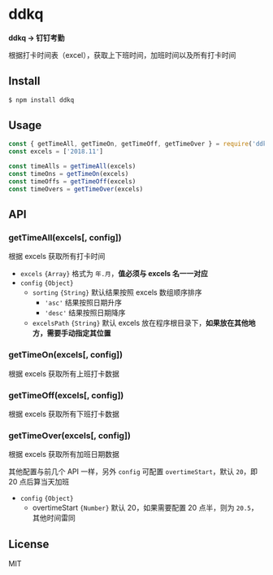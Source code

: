 # ddkq

**ddkq -> 钉钉考勤**

根据打卡时间表（excel），获取上下班时间，加班时间以及所有打卡时间

## Install

```bash
$ npm install ddkq
```

## Usage

```js
const { getTimeAll, getTimeOn, getTimeOff, getTimeOver } = require('ddkq')
const excels = ['2018.11']

const timeAlls = getTimeAll(excels)
const timeOns = getTimeOn(excels)
const timeOffs = getTimeOff(excels)
const timeOvers = getTimeOver(excels)
```

## API

### getTimeAll(excels[, config])

根据 excels 获取所有打卡时间

* `excels` `{Array}` 格式为 `年.月`，**值必须与 excels 名一一对应**
* `config` `{Object}`
  * `sorting` `{String}` 默认结果按照 excels 数组顺序排序
    * `'asc'` 结果按照日期升序
    * `'desc'` 结果按照日期降序
  * `excelsPath` `{String}` 默认 excels 放在程序根目录下，**如果放在其他地方，需要手动指定其位置**

### getTimeOn(excels[, config])

根据 excels 获取所有上班打卡数据

### getTimeOff(excels[, config])

根据 excels 获取所有下班打卡数据

### getTimeOver(excels[, config])

根据 excels 获取所有加班日期数据

其他配置与前几个 API 一样，另外 `config` 可配置 `overtimeStart`，默认 `20`，即 20 点后算当天加班

* `config` `{Object}`
  * overtimeStart `{Number}` 默认 20，如果需要配置 20 点半，则为 `20.5`，其他时间雷同

## License

MIT